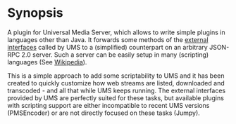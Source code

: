 # Synopsis 
A plugin for Universal Media Server, which allows to write simple plugins in languages other than Java. 
It forwards some methods of the [external interfaces](https://github.com/UniversalMediaServer/UniversalMediaServer/tree/master/src/main/java/net/pms/external) 
called by UMS to a (simplified) counterpart on an arbitrary JSON-RPC 2.0 server. 
Such a server can be easily setup in many (scripting) languages (See [Wikipedia](http://en.wikipedia.org/wiki/JSON-RPC#Implementations)).

This is a simple approach to add some scriptability to UMS and it has been created to quickly 
customize how web streams are listed, downloaded and transcoded - and all that while UMS keeps running.
The external interfaces provided by UMS are perfectly suited for these tasks, but available plugins
with scripting support are either incompatible to recent UMS versions (PMSEncoder) or are 
not directly focused on these tasks (Jumpy).


